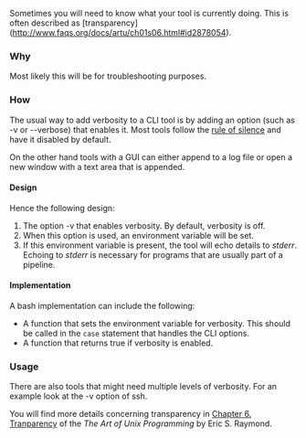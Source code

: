 Sometimes you will need to know what your tool is currently doing. This is often described as [transparency] (http://www.faqs.org/docs/artu/ch01s06.html#id2878054). 

### Why

Most likely this will be for troubleshooting purposes.

### How

The usual way to add verbosity to a CLI tool is by adding an option (such as -v or --verbose) that enables it. Most tools follow the [rule of silence](http://www.faqs.org/docs/artu/ch01s06.html#id2878450) and have it disabled by default.

On the other hand tools with a GUI can either append to a log file or open a new window with a text area that is appended.

#### Design

Hence the following design:

1. The option -v that enables verbosity. By default, verbosity is off.
1. When this option is used, an environment variable will be set.
1. If this environment variable is present, the tool will echo details to *stderr*. Echoing to *stderr* is necessary for programs that are usually part of a pipeline.

#### Implementation

A bash implementation can include the following:

- A function that sets the environment variable for verbosity. This should be called in the `case` statement that handles the CLI options.
- A function that returns true if verbosity is enabled.

### Usage



There are also tools that might need multiple levels of verbosity. For an example look at the -v option of ssh.

You will find more details concerning transparency in [Chapter 6. Tranparency](http://www.faqs.org/docs/artu/transparencychapter.html) of the *The Art of Unix Programming* by Eric S. Raymond.